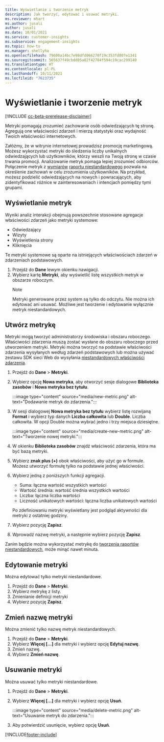```yaml
---
title: Wyświetlanie i tworzenie metryk
description: Jak tworzyć, edytować i usuwać metryki.
ms.reviewer: mhart
ms.author: jusali
author: jusali
ms.date: 10/01/2021
ms.service: customer-insights
ms.subservice: engagement-insights
ms.topic: how-to
ms.manager: shellyha
ms.openlocfilehash: 79600a14bc7e98dfd066270f19c353fd007e1341
ms.sourcegitcommit: 565637f49cbdd05a82f42784f594c19cac299140
ms.translationtype: HT
ms.contentlocale: pl-PL
ms.lasthandoff: 10/11/2021
ms.locfileid: "7623735"
---
```

# <a name="view-and-create-metrics"></a>Wyświetlanie i tworzenie metryk

[!INCLUDE [cc-beta-prerelease-disclaimer](includes/cc-beta-prerelease-disclaimer.md)]

Metryki pomagają zrozumieć zachowanie osób odwiedzających tę stronę. Agregują one właściwości zdarzeń i mierzą statystyki oraz wydajność Twoich właściwości internetowych.  

Załóżmy, że w witrynie internetowej prowadzisz promocję marketingową. Możesz wykorzystać metryki do śledzenia liczby unikalnych odwiedzających lub użytkowników, którzy weszli na Twoją stronę w czasie trwania promocji. Analizowanie metryk pomaga lepiej zrozumieć odbiorców. Połączenie metryk z [wymiarów](dimensions.md) [raportu niestandardowego](custom-reports.md) pozwala na określenie zachowań w celu zrozumienia użytkowników. Na przykład, możesz podzielić odwiedzających na nowych i powracających, aby zidentyfikować różnice w zainteresowaniach i intencjach pomiędzy tymi grupami.

## <a name="view-metrics"></a>Wyświetlanie metryk

Wyniki analiz interakcji obejmują powszechnie stosowane agregacje właściwości zdarzeń jako metryki systemowe: 

- Odwiedzający
- Wizyty
- Wyświetlenia strony
- Kliknięcia

Te metryki systemowe są oparte na istniejących właściwościach zdarzeń w zdarzeniach podstawowych.

1. Przejdź do **Dane** lewym okienku nawigacji. 
1. Wybierz kartę **Metryki**, aby wyświetlić listę wszystkich metryk w obszarze roboczym. 
   > [!NOTE]
   > Metryki generowane przez system są tylko do odczytu. Nie można ich edytować ani usuwać. Możliwe jest tworzenie i edytowanie wyłącznie metryk niestandardowych.

## <a name="create-a-metric"></a>Utwórz metrykę

Metryki mogą tworzyć administratorzy środowiska i obszaru roboczego. Właściwości zdarzenia muszą zostać wysłane do obszaru roboczego przed utworzeniem metryki. Metryki można tworzyć na podstawie właściwości zdarzenia wysyłanych według zdarzeń podstawowych lub można używać zestawu SDK sieci Web do wysyłania [niestandardowych właściwości zdarzenia](advanced-SDK-implementation.md).

1. Przejdź do **Dane** > **Metryki**.
1. Wybierz opcję **Nowa metryka**, aby otworzyć sesje dialogowe **Biblioteka zasobów** i **Nowa metryka bez tytułu**.

   :::image type="content" source="media/new-metric.png" alt-text="Dodawanie metryk do zdarzenia.":::

1. W sesji dialogowej **Nowa metryka bez tytułu** wybierz listę rozwijaną **Format** i wybierz typ danych **Liczba całkowita** lub **Double**. Liczba całkowita. W opcji Double można wybrać jedno i trzy miejsca dziesiętne.

   :::image type="content" source="media/create-new-metric.png" alt-text="Tworzenie nowej metryki.":::
   
5. W okienku **Biblioteka zasobów** znajdź właściwość zdarzenia, która ma być bazą metryki.
6. Wybierz **znak plus (+)** obok właściwości, aby użyć go w formule. Możesz utworzyć formułę tylko na podstawie jednej właściwości. 
7. Wybierz jedną z poniższych funkcji agregacji. 

   - Suma: łączna wartość wszystkich wartości 
   - Wartość średnia: wartość średnia wszystkich wartości
   - Liczba: łączna liczba wartości
   - Liczność unikatowych wartości: łączna liczba unikatowych wartości

   Po zdefiniowaniu metryki wyświetlany jest podgląd aktywności dla metryki z ostatniej godziny.

1. Wybierz pozycję **Zapisz**. 
1. Wprowadź nazwę metryki, a następnie wybierz pozycję **Zapisz**.

Zanim będzie można wykorzystać metrykę do [tworzenia raportów niestandardowych](custom-reports.md), może minąć nawet minuta.

## <a name="edit-a-metric"></a>Edytowanie metryki

Można edytować tylko metryki niestandardowe.

1. Przejdź do **Dane** > **Metryki**.
1. Wybierz metrykę z listy.
1. Zmienianie definicji metryki
1. Wybierz pozycję **Zapisz**.

## <a name="change-the-name-of-a-metric"></a>Zmień nazwę metryki

Można zmienić tylko nazwę metryk niestandardowych.

1. Przejdź do **Dane** > **Metryki**.
1. Wybierz **Więcej [...]** dla metryki i wybierz opcję **Edytuj nazwę**.
1. Zmień nazwę. 
1. Wybierz **Zmień nazwę**.

## <a name="delete-a-metric"></a>Usuwanie metryki

Można usuwać tylko metryki niestandardowe.

1. Przejdź do **Dane** > **Metryki**.
1. Wybierz **Więcej [...]** dla metryki i wybierz opcję **Usuń**.

   :::image type="content" source="media/delete-metric.png" alt-text="Usuwanie metryk do zdarzenia.":::

1. Aby potwierdzić usunięcie, wybierz opcję **Usuń**.



[!INCLUDE[footer-include](../includes/footer-banner.md)]
